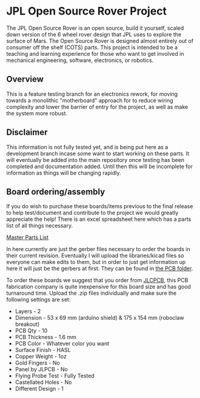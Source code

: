 # JPL Open Source Rover Project
The JPL Open Source Rover is an open source, build it yourself, scaled down version of the 6 wheel rover design that JPL uses to explore the surface of Mars. The Open Source Rover is designed almost entirely out of consumer off the shelf (COTS) parts. This project is intended to be a teaching and learning experience for those who want to get involved in mechanical engineering, software, electronics, or robotics.

## Overview
This is a feature testing branch for an electronics rework, for moving towards a monolithic "motherboard" approach for to reduce wiring complexity and lower the barrier of entry for the project, as well as make the system more robust. 

## Disclaimer
This information is not fully tested yet, and is being put here as a development branch incase some want to start working on these parts. It will eventually be added into the main repository once testing has been completed and documentation added. Until then this will be incomplete for information as things will be changing rapidly. 


## Board ordering/assembly

If you do wish to purchase these boards/items previous to the final release to help test/document and contribute to the project we would greatly appreciate the help! There is an excel spreadsheet here which has a parts list of all things necessary.

[Master Parts List](../parts_list/master_parts_list_raw.csv)

In here currently are just the gerber files necessary to order the boards in their current revision. Eventually I will upload the libraries/kicad files so everyone can make edits to them, but in order to just get information up here it will just be the gerbers at first. They can be found in [the PCB folder](/electrical/pcb/).

To order these boards we suggest that you order from [JLCPCB](https://jlcpcb.com/), this PCB fabrication company is quite inexpensive for this board size and has good turnaround time. Upload the .zip files individually and make sure the following settings are set:

  * Layers - 2
  * Dimension - 53 x 69 mm (arduino shield) & 175 x 154 mm (roboclaw breakout) 
  * PCB Qty - 10
  * PCB Thickness - 1.6 mm
  * PCB Color - Whatever color you want
  * Surface Finish - HASL
  * Copper Weight - 1oz
  * Gold Fingers - No
  * Panel by JLPCB - No
  * Flying Probe Test - Fully Tested
  * Castellated Holes - No
  * Different Design - 1
